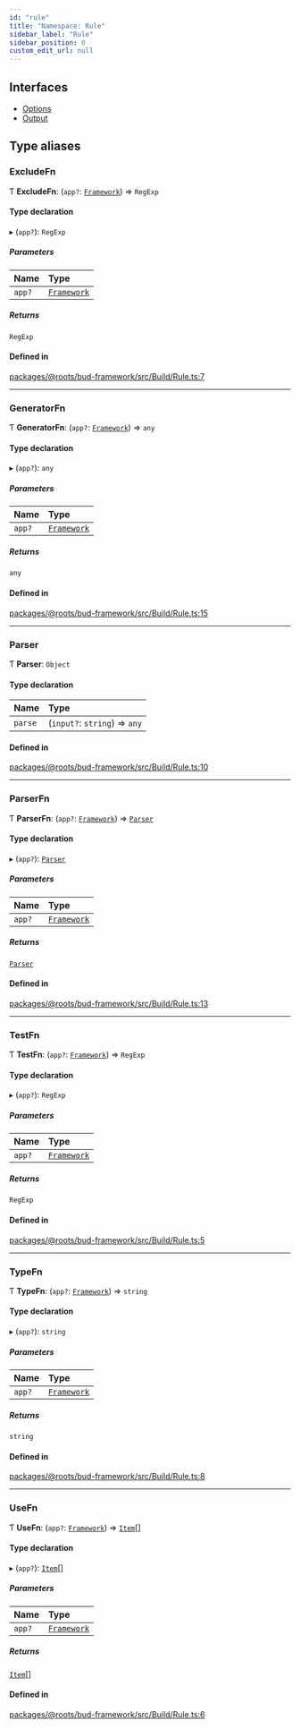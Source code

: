 ```yaml
---
id: "rule"
title: "Namespace: Rule"
sidebar_label: "Rule"
sidebar_position: 0
custom_edit_url: null
---
```


## Interfaces

- [Options](../interfaces/rule.options.md)
- [Output](../interfaces/rule.output.md)

## Type aliases

### ExcludeFn

Ƭ **ExcludeFn**: (`app?`: [`Framework`](../classes/framework.md)) => `RegExp`

#### Type declaration

▸ (`app?`): `RegExp`

##### Parameters

| Name | Type |
| :------ | :------ |
| `app?` | [`Framework`](../classes/framework.md) |

##### Returns

`RegExp`

#### Defined in

[packages/@roots/bud-framework/src/Build/Rule.ts:7](https://github.com/roots/bud/blob/3a901c67/packages/@roots/bud-framework/src/Build/Rule.ts#L7)

___

### GeneratorFn

Ƭ **GeneratorFn**: (`app?`: [`Framework`](../classes/framework.md)) => `any`

#### Type declaration

▸ (`app?`): `any`

##### Parameters

| Name | Type |
| :------ | :------ |
| `app?` | [`Framework`](../classes/framework.md) |

##### Returns

`any`

#### Defined in

[packages/@roots/bud-framework/src/Build/Rule.ts:15](https://github.com/roots/bud/blob/3a901c67/packages/@roots/bud-framework/src/Build/Rule.ts#L15)

___

### Parser

Ƭ **Parser**: `Object`

#### Type declaration

| Name | Type |
| :------ | :------ |
| `parse` | (`input?`: `string`) => `any` |

#### Defined in

[packages/@roots/bud-framework/src/Build/Rule.ts:10](https://github.com/roots/bud/blob/3a901c67/packages/@roots/bud-framework/src/Build/Rule.ts#L10)

___

### ParserFn

Ƭ **ParserFn**: (`app?`: [`Framework`](../classes/framework.md)) => [`Parser`](rule.md#parser)

#### Type declaration

▸ (`app?`): [`Parser`](rule.md#parser)

##### Parameters

| Name | Type |
| :------ | :------ |
| `app?` | [`Framework`](../classes/framework.md) |

##### Returns

[`Parser`](rule.md#parser)

#### Defined in

[packages/@roots/bud-framework/src/Build/Rule.ts:13](https://github.com/roots/bud/blob/3a901c67/packages/@roots/bud-framework/src/Build/Rule.ts#L13)

___

### TestFn

Ƭ **TestFn**: (`app?`: [`Framework`](../classes/framework.md)) => `RegExp`

#### Type declaration

▸ (`app?`): `RegExp`

##### Parameters

| Name | Type |
| :------ | :------ |
| `app?` | [`Framework`](../classes/framework.md) |

##### Returns

`RegExp`

#### Defined in

[packages/@roots/bud-framework/src/Build/Rule.ts:5](https://github.com/roots/bud/blob/3a901c67/packages/@roots/bud-framework/src/Build/Rule.ts#L5)

___

### TypeFn

Ƭ **TypeFn**: (`app?`: [`Framework`](../classes/framework.md)) => `string`

#### Type declaration

▸ (`app?`): `string`

##### Parameters

| Name | Type |
| :------ | :------ |
| `app?` | [`Framework`](../classes/framework.md) |

##### Returns

`string`

#### Defined in

[packages/@roots/bud-framework/src/Build/Rule.ts:8](https://github.com/roots/bud/blob/3a901c67/packages/@roots/bud-framework/src/Build/Rule.ts#L8)

___

### UseFn

Ƭ **UseFn**: (`app?`: [`Framework`](../classes/framework.md)) => [`Item`](../interfaces/item.md)[]

#### Type declaration

▸ (`app?`): [`Item`](../interfaces/item.md)[]

##### Parameters

| Name | Type |
| :------ | :------ |
| `app?` | [`Framework`](../classes/framework.md) |

##### Returns

[`Item`](../interfaces/item.md)[]

#### Defined in

[packages/@roots/bud-framework/src/Build/Rule.ts:6](https://github.com/roots/bud/blob/3a901c67/packages/@roots/bud-framework/src/Build/Rule.ts#L6)
